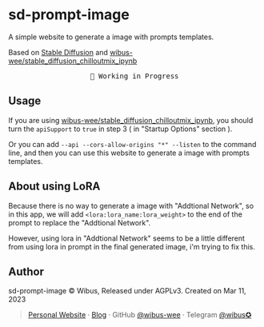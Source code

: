# sd-prompt-image

A simple website to generate a image with prompts templates.

Based on [Stable Diffusion](https://github.com/AUTOMATIC1111/stable-diffusion-webui) and [wibus-wee/stable_diffusion_chilloutmix_ipynb](https://github.com/wibus-wee/stable_diffusion_chilloutmix_ipynb)

<pre align="center">
🧪 Working in Progress
</pre>

## Usage

If you are using [wibus-wee/stable_diffusion_chilloutmix_ipynb](https://github.com/wibus-wee/stable_diffusion_chilloutmix_ipynb), you should turn the `apiSupport` to `true` in step 3 ( in "Startup Options" section ).

Or you can add `--api --cors-allow-origins "*" --listen` to the command line, and then you can use this website to generate a image with prompts templates.

## About using LoRA

Because there is no way to generate a image with "Addtional Network", so in this app, we will add `<lora:lora_name:lora_weight>` to the end of the prompt to replace the "Addtional Network".

However, using lora in "Addtional Network" seems to be a little different from using lora in prompt in the final generated image, i'm trying to fix this.

## Author

sd-prompt-image © Wibus, Released under AGPLv3. Created on Mar 11, 2023

> [Personal Website](http://iucky.cn/) · [Blog](https://blog.iucky.cn/) · GitHub [@wibus-wee](https://github.com/wibus-wee/) · Telegram [@wibus✪](https://t.me/wibus_wee)